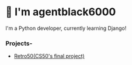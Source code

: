 # 👋 I'm agentblack6000
I'm a Python developer, currently learning Django!

### Projects-
- [Retro50(CS50's final project)](https://github.com/agentblack-6000/retro50)



<!---
agentblack-6000/agentblack-6000 is a ✨ special ✨ repository because its `README.md` (this file) appears on your GitHub profile.
You can click the Preview link to take a look at your changes.
--->
